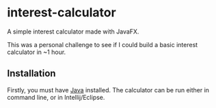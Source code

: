 # interest-calculator

A simple interest calculator made with JavaFX.

This was a personal challenge to see if I could build a basic interest calculator in ~1 hour.

Installation
----------------
Firstly, you must have [Java](https://www.java.com) installed. The calculator can be run either in command line, or in Intellij/Eclipse.

